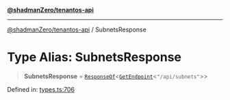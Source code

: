 [**@shadmanZero/tenantos-api**](../README.md)

***

[@shadmanZero/tenantos-api](../globals.md) / SubnetsResponse

# Type Alias: SubnetsResponse

> **SubnetsResponse** = [`ResponseOf`](ResponseOf.md)\<[`GetEndpoint`](GetEndpoint.md)\<`"/api/subnets"`\>\>

Defined in: [types.ts:706](https://github.com/shadmanZero/tenantos-api/blob/507575e6d82ab5e3b8a10f708778a3645f250cd6/src/types.ts#L706)
